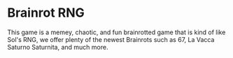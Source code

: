 # Brainrot RNG
This game is a memey, chaotic, and fun brainrotted game that is kind of like Sol's RNG, we offer plenty of the newest Brainrots such as 67, La Vacca Saturno Saturnita, and much more.
